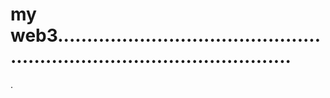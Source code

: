 # my web3.............................................................................................
.

